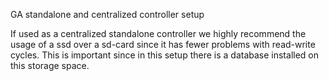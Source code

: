 GA standalone and centralized controller setup

If used as a centralized standalone controller we highly recommend the usage of a ssd over a sd-card since it has fewer problems with read-write cycles.
This is important since in this setup there is a database installed on this storage space.
